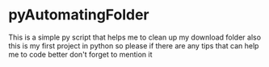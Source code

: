 # pyAutomatingFolder
This is a simple py script that helps me to clean up my download folder 
also this is my first project in python so please if there are any tips that can help me to code better don't forget to mention it 

